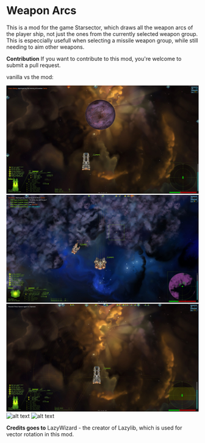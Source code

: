 # Weapon Arcs
This is a mod for the game Starsector, which draws all the weapon arcs of the player ship, not just the ones from the currently selected weapon group. This is especcially usefull when selecting a missile weapon group, while still needing to aim other weapons. 





**Contribution**
If you want to contribute to this mod, you're welcome to submit a pull request.

vanilla vs the mod:

![alt text](ConquestVanilla.jpg)
![alt text](Dominator.jpg)
![alt text](Conquest.jpg)
![alt text](DomimatorVanilla.jpg)
![alt text](Domimator.jpg)

**Credits goes to**
LazyWizard - the creator of Lazylib, which is used for vector rotation in this mod.

